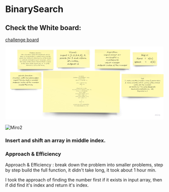 # BinarySearch

## Check the White board: 

[challenge board](https://miro.com/app/board/o9J_lD35Zjw=/)

![Miro](/images/codeChallenge03.jpg)




![Miro2](/lab03b3.jpg)




### Insert and shift an array in middle index.

### Approach & Efficiency

Approach & Efficiency : break down the problem into smaller problems, step by step build the full function, it didn't take long, it took about 1 hour min.

I took the approach of finding the number first if it exists in input array, then if did find it's index and return it's index.
